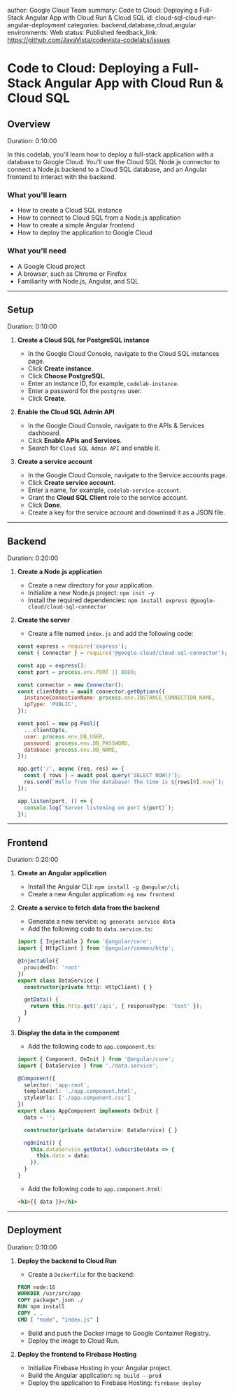 author: Google Cloud Team
summary: Code to Cloud: Deploying a Full-Stack Angular App with Cloud Run & Cloud SQL
id: cloud-sql-cloud-run-angular-deployment
categories: backend,database,cloud,angular
environments: Web
status: Published
feedback_link: https://github.com/JavaVista/codevista-codelabs/issues

# Code to Cloud: Deploying a Full-Stack Angular App with Cloud Run & Cloud SQL

## Overview
Duration: 0:10:00

In this codelab, you'll learn how to deploy a full-stack application with a database to Google Cloud. You'll use the Cloud SQL Node.js connector to connect a Node.js backend to a Cloud SQL database, and an Angular frontend to interact with the backend.

### What you'll learn
- How to create a Cloud SQL instance
- How to connect to Cloud SQL from a Node.js application
- How to create a simple Angular frontend
- How to deploy the application to Google Cloud

### What you'll need
- A Google Cloud project
- A browser, such as Chrome or Firefox
- Familiarity with Node.js, Angular, and SQL

---

## Setup
Duration: 0:10:00

1.  **Create a Cloud SQL for PostgreSQL instance**
    *   In the Google Cloud Console, navigate to the Cloud SQL instances page.
    *   Click **Create instance**.
    *   Click **Choose PostgreSQL**.
    *   Enter an instance ID, for example, `codelab-instance`.
    *   Enter a password for the `postgres` user.
    *   Click **Create**.

2.  **Enable the Cloud SQL Admin API**
    *   In the Google Cloud Console, navigate to the APIs & Services dashboard.
    *   Click **Enable APIs and Services**.
    *   Search for `Cloud SQL Admin API` and enable it.

3.  **Create a service account**
    *   In the Google Cloud Console, navigate to the Service accounts page.
    *   Click **Create service account**.
    *   Enter a name, for example, `codelab-service-account`.
    *   Grant the **Cloud SQL Client** role to the service account.
    *   Click **Done**.
    *   Create a key for the service account and download it as a JSON file.

---

## Backend
Duration: 0:20:00

1.  **Create a Node.js application**
    *   Create a new directory for your application.
    *   Initialize a new Node.js project: `npm init -y`
    *   Install the required dependencies: `npm install express @google-cloud/cloud-sql-connector`

2.  **Create the server**
    *   Create a file named `index.js` and add the following code:

    ```javascript
    const express = require('express');
    const { Connector } = require('@google-cloud/cloud-sql-connector');

    const app = express();
    const port = process.env.PORT || 8080;

    const connector = new Connector();
    const clientOpts = await connector.getOptions({
      instanceConnectionName: process.env.INSTANCE_CONNECTION_NAME,
      ipType: 'PUBLIC',
    });

    const pool = new pg.Pool({
      ...clientOpts,
      user: process.env.DB_USER,
      password: process.env.DB_PASSWORD,
      database: process.env.DB_NAME,
    });

    app.get('/', async (req, res) => {
      const { rows } = await pool.query('SELECT NOW()');
      res.send(`Hello from the database! The time is ${rows[0].now}`);
    });

    app.listen(port, () => {
      console.log(`Server listening on port ${port}`);
    });
    ```

---

## Frontend
Duration: 0:20:00

1.  **Create an Angular application**
    *   Install the Angular CLI: `npm install -g @angular/cli`
    *   Create a new Angular application: `ng new frontend`

2.  **Create a service to fetch data from the backend**
    *   Generate a new service: `ng generate service data`
    *   Add the following code to `data.service.ts`:

    ```typescript
    import { Injectable } from '@angular/core';
    import { HttpClient } from '@angular/common/http';

    @Injectable({
      providedIn: 'root'
    })
    export class DataService {
      constructor(private http: HttpClient) { }

      getData() {
        return this.http.get('/api', { responseType: 'text' });
      }
    }
    ```

3.  **Display the data in the component**
    *   Add the following code to `app.component.ts`:

    ```typescript
    import { Component, OnInit } from '@angular/core';
    import { DataService } from './data.service';

    @Component({
      selector: 'app-root',
      templateUrl: './app.component.html',
      styleUrls: ['./app.component.css']
    })
    export class AppComponent implements OnInit {
      data = '';

      constructor(private dataService: DataService) { }

      ngOnInit() {
        this.dataService.getData().subscribe(data => {
          this.data = data;
        });
      }
    }
    ```

    *   Add the following code to `app.component.html`:

    ```html
    <h1>{{ data }}</h1>
    ```

---

## Deployment
Duration: 0:10:00

1.  **Deploy the backend to Cloud Run**
    *   Create a `Dockerfile` for the backend:

    ```dockerfile
    FROM node:16
    WORKDIR /usr/src/app
    COPY package*.json ./
    RUN npm install
    COPY . .
    CMD [ "node", "index.js" ]
    ```

    *   Build and push the Docker image to Google Container Registry.
    *   Deploy the image to Cloud Run.

2.  **Deploy the frontend to Firebase Hosting**
    *   Initialize Firebase Hosting in your Angular project.
    *   Build the Angular application: `ng build --prod`
    *   Deploy the application to Firebase Hosting: `firebase deploy`
